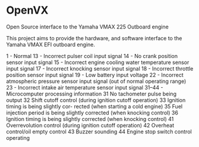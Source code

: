 # OpenVX
Open Source interface to the Yamaha VMAX 225 Outboard engine


This project aims to provide the hardware, and software interface to the Yamaha VMAX EFI outboard engine.

1 - Normal
13 - Incorrect pulser coil input signal
14 - No crank position sensor input signal
15 - Incorrect engine cooling water temperature sensor input signal
17 - Incorrect knocking sensor input signal
18 - Incorrect throttle position sensor input signal
19 - Low battery input voltage
22 - Incorrect atmospheric pressure sensor input signal (out of normal operating range)
23 - Incorrect intake air temperature sensor input signal
31–44 - Microcomputer processing information
31
No tachometer pulse being output
32
Shift cutoff control (during ignition cutoff operation)
33
Ignition timing is being slightly cor- rected (when starting a cold engine)
35
Fuel injection period is being slightly corrected (when knocking control)
36
Ignition timing is being slightly corrected (when knocking control)
41
Overrevolution control (during ignition cutoff operation)
42
Overheat control/oil empty control
43
Buzzer sounding
44
Engine stop switch control operating

